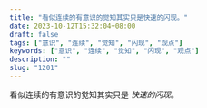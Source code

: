 ```yaml
---
title: "看似连续的有意识的觉知其实只是快速的闪现。"
date: 2023-10-12T15:32:04+08:00
draft: false
tags: ["意识", "连续", "觉知", "闪现", "观点"]
keywords: ["意识", "连续", "觉知", "闪现", "观点"]
description: ""
slug: "1201"
---
```


看似连续的有意识的觉知其实只是 *快速的闪现*。
